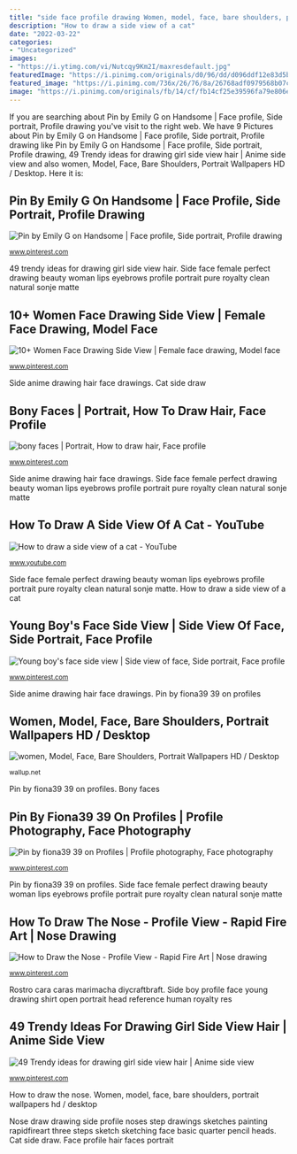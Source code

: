 ```yaml
---
title: "side face profile drawing Women, model, face, bare shoulders, portrait wallpapers hd / desktop"
description: "How to draw a side view of a cat"
date: "2022-03-22"
categories:
- "Uncategorized"
images:
- "https://i.ytimg.com/vi/Nutcqy9Km2I/maxresdefault.jpg"
featuredImage: "https://i.pinimg.com/originals/d0/96/dd/d096ddf12e83d5bf7ea3b527e5ec0d3f.jpg"
featured_image: "https://i.pinimg.com/736x/26/76/8a/26768adf0979568b07c347b3b676a4ac--disney-princes-disney-cruiseplan.jpg"
image: "https://i.pinimg.com/originals/fb/14/cf/fb14cf25e39596fa79e806ef4bed9585.jpg"
---
```


If you are searching about Pin by Emily G on Handsome | Face profile, Side portrait, Profile drawing you've visit to the right web. We have 9 Pictures about Pin by Emily G on Handsome | Face profile, Side portrait, Profile drawing like Pin by Emily G on Handsome | Face profile, Side portrait, Profile drawing, 49 Trendy ideas for drawing girl side view hair | Anime side view and also women, Model, Face, Bare Shoulders, Portrait Wallpapers HD / Desktop. Here it is:

## Pin By Emily G On Handsome | Face Profile, Side Portrait, Profile Drawing

![Pin by Emily G on Handsome | Face profile, Side portrait, Profile drawing](https://i.pinimg.com/736x/06/a4/93/06a4937639edbf6918007ea8f2dda1ad--the-photograph-photography-ideas.jpg "10+ women face drawing side view")

<small>www.pinterest.com</small>

49 trendy ideas for drawing girl side view hair. Side face female perfect drawing beauty woman lips eyebrows profile portrait pure royalty clean natural sonje matte

## 10+ Women Face Drawing Side View | Female Face Drawing, Model Face

![10+ Women Face Drawing Side View | Female face drawing, Model face](https://i.pinimg.com/originals/fb/14/cf/fb14cf25e39596fa79e806ef4bed9585.jpg "49 trendy ideas for drawing girl side view hair")

<small>www.pinterest.com</small>

Side anime drawing hair face drawings. Cat side draw

## Bony Faces | Portrait, How To Draw Hair, Face Profile

![bony faces | Portrait, How to draw hair, Face profile](https://i.pinimg.com/736x/26/76/8a/26768adf0979568b07c347b3b676a4ac--disney-princes-disney-cruiseplan.jpg "Side boy profile face young drawing shirt open portrait head reference human royalty res")

<small>www.pinterest.com</small>

Side anime drawing hair face drawings. Side face female perfect drawing beauty woman lips eyebrows profile portrait pure royalty clean natural sonje matte

## How To Draw A Side View Of A Cat - YouTube

![How to draw a side view of a cat - YouTube](https://i.ytimg.com/vi/Nutcqy9Km2I/maxresdefault.jpg "Cat side draw")

<small>www.youtube.com</small>

Side face female perfect drawing beauty woman lips eyebrows profile portrait pure royalty clean natural sonje matte. How to draw a side view of a cat

## Young Boy&#039;s Face Side View | Side View Of Face, Side Portrait, Face Profile

![Young boy&#039;s face side view | Side view of face, Side portrait, Face profile](https://i.pinimg.com/originals/d0/96/dd/d096ddf12e83d5bf7ea3b527e5ec0d3f.jpg "Side boy profile face young drawing shirt open portrait head reference human royalty res")

<small>www.pinterest.com</small>

Side anime drawing hair face drawings. Pin by fiona39 39 on profiles

## Women, Model, Face, Bare Shoulders, Portrait Wallpapers HD / Desktop

![women, Model, Face, Bare Shoulders, Portrait Wallpapers HD / Desktop](http://wallup.net/wp-content/uploads/2016/05/13/336084-women-model-face-bare_shoulders-portrait.jpg "Cat side draw")

<small>wallup.net</small>

Pin by fiona39 39 on profiles. Bony faces

## Pin By Fiona39 39 On Profiles | Profile Photography, Face Photography

![Pin by fiona39 39 on Profiles | Profile photography, Face photography](https://i.pinimg.com/736x/14/eb/70/14eb70b93f54da24908e6d9c9293d8e4.jpg "Rostro cara caras marimacha diycraftbraft")

<small>www.pinterest.com</small>

Pin by fiona39 39 on profiles. Side face female perfect drawing beauty woman lips eyebrows profile portrait pure royalty clean natural sonje matte

## How To Draw The Nose - Profile View - Rapid Fire Art | Nose Drawing

![How to Draw the Nose - Profile View - Rapid Fire Art | Nose drawing](https://i.pinimg.com/736x/d6/bf/54/d6bf54804165a33645173d27d5549184--nose-drawing-drawing-heads.jpg "Pin by emily g on handsome")

<small>www.pinterest.com</small>

Rostro cara caras marimacha diycraftbraft. Side boy profile face young drawing shirt open portrait head reference human royalty res

## 49 Trendy Ideas For Drawing Girl Side View Hair | Anime Side View

![49 Trendy ideas for drawing girl side view hair | Anime side view](https://i.pinimg.com/736x/f3/d8/3e/f3d83e84467cd8d677f4f894963ec7fb.jpg "Women, model, face, bare shoulders, portrait wallpapers hd / desktop")

<small>www.pinterest.com</small>

How to draw the nose. Women, model, face, bare shoulders, portrait wallpapers hd / desktop

Nose draw drawing side profile noses step drawings sketches painting rapidfireart three steps sketch sketching face basic quarter pencil heads. Cat side draw. Face profile hair faces portrait

